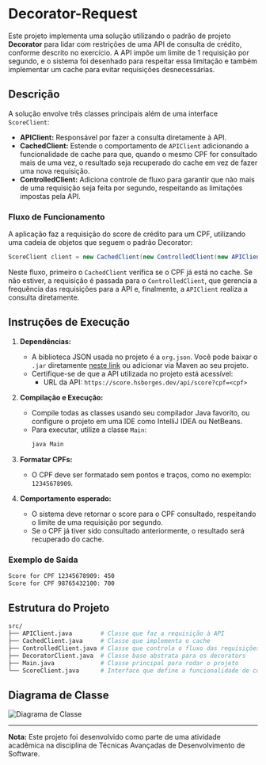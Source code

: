 # Decorator-Request

Este projeto implementa uma solução utilizando o padrão de projeto **Decorator** para lidar com restrições de uma API de consulta de crédito, conforme descrito no exercício. A API impõe um limite de 1 requisição por segundo, e o sistema foi desenhado para respeitar essa limitação e também implementar um cache para evitar requisições desnecessárias.

## Descrição

A solução envolve três classes principais além de uma interface `ScoreClient`:

- **APIClient:** Responsável por fazer a consulta diretamente à API.
- **CachedClient:** Estende o comportamento de `APIClient` adicionando a funcionalidade de cache para que, quando o mesmo CPF for consultado mais de uma vez, o resultado seja recuperado do cache em vez de fazer uma nova requisição.
- **ControlledClient:** Adiciona controle de fluxo para garantir que não mais de uma requisição seja feita por segundo, respeitando as limitações impostas pela API.

### Fluxo de Funcionamento
A aplicação faz a requisição do score de crédito para um CPF, utilizando uma cadeia de objetos que seguem o padrão Decorator:

```java
ScoreClient client = new CachedClient(new ControlledClient(new APIClient()));
```

Neste fluxo, primeiro o `CachedClient` verifica se o CPF já está no cache. Se não estiver, a requisição é passada para o `ControlledClient`, que gerencia a frequência das requisições para a API e, finalmente, a `APIClient` realiza a consulta diretamente.

## Instruções de Execução

1. **Dependências:**
   - A biblioteca JSON usada no projeto é a `org.json`. Você pode baixar o `.jar` diretamente [neste link](https://mvnrepository.com/artifact/org.json/json/20210307) ou adicionar via Maven ao seu projeto.
   - Certifique-se de que a API utilizada no projeto está acessível:
     - URL da API: `https://score.hsborges.dev/api/score?cpf=<cpf>`

2. **Compilação e Execução:**
   - Compile todas as classes usando seu compilador Java favorito, ou configure o projeto em uma IDE como IntelliJ IDEA ou NetBeans.
   - Para executar, utilize a classe `Main`:
     ```bash
     java Main
     ```

3. **Formatar CPFs:**
   - O CPF deve ser formatado sem pontos e traços, como no exemplo: `12345678909`.

4. **Comportamento esperado:**
   - O sistema deve retornar o score para o CPF consultado, respeitando o limite de uma requisição por segundo.
   - Se o CPF já tiver sido consultado anteriormente, o resultado será recuperado do cache.

### Exemplo de Saída
```bash
Score for CPF 12345678909: 450
Score for CPF 98765432100: 700
```

## Estrutura do Projeto

```bash
src/
├── APIClient.java        # Classe que faz a requisição à API
├── CachedClient.java     # Classe que implementa o cache
├── ControlledClient.java # Classe que controla o fluxo das requisições
├── DecoratorClient.java  # Classe base abstrata para os decorators
├── Main.java             # Classe principal para rodar o projeto
└── ScoreClient.java      # Interface que define a funcionalidade de consulta de score
```

## Diagrama de Classe

![Diagrama de Classe](#)



---

**Nota:** Este projeto foi desenvolvido como parte de uma atividade acadêmica na disciplina de Técnicas Avançadas de Desenvolvimento de Software.